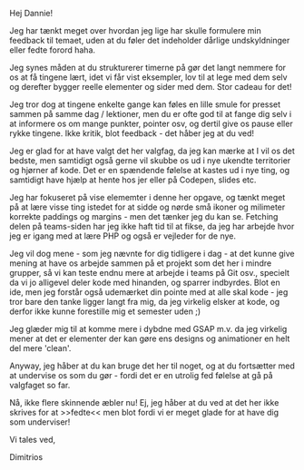 Hej Dannie!

Jeg har tænkt meget over hvordan jeg lige har skulle formulere min feedback til temaet, uden at du føler det indeholder dårlige undskyldninger eller fedte forord haha. 

Jeg synes måden at du strukturerer timerne på gør det langt nemmere for os at få tingene lært, idet vi får vist eksempler, lov til at lege med dem selv og derefter bygger reelle elementer og sider med dem. Stor cadeau for det!

Jeg tror dog at tingene enkelte gange kan føles en lille smule for presset sammen på samme dag / lektioner, men du er ofte god til at fange dig selv i at informere os om mange punkter, pointer osv, og dertil give os pause eller rykke tingene. Ikke kritik, blot feedback - det håber jeg at du ved!

Jeg er glad for at have valgt det her valgfag, da jeg kan mærke at I vil os det bedste, men samtidigt også gerne vil skubbe os ud i nye ukendte territorier og hjørner af kode. 
Det er en spændende følelse at kastes ud i nye ting, og samtidigt have hjælp at hente hos jer eller på Codepen, slides etc. 

Jeg har fokuseret på vise elememter i denne her opgave, og tænkt meget på at lære visse ting istedet for at sidde og nørde små ikoner og milimeter korrekte paddings og margins - men det tænker jeg du kan se. Fetching delen på teams-siden har jeg ikke haft tid til at fikse, da jeg har arbejde hvor jeg er igang med at lære PHP og også er vejleder for de nye. 

Jeg vil dog mene - som jeg nævnte for dig tidligere i dag - at det kunne give mening at have os arbejde sammen på et projekt som det her i mindre grupper, så vi kan teste endnu mere at arbejde i teams på Git osv., specielt da vi jo alligevel deler kode med hinanden, og sparrer indbyrdes. Blot en ide, men jeg forstår også udemærket din pointe med at alle skal kode - jeg tror bare den tanke ligger langt fra mig, da jeg virkelig elsker at kode, og derfor ikke kunne forestille mig et semester uden ;)

Jeg glæder mig til at komme mere i dybdne med GSAP m.v. da jeg virkelig mener at det er elementer der kan gøre ens designs og animationer en helt del mere 'clean'. 

Anyway, jeg håber at du kan bruge det her til noget, og at du fortsætter med at undervise os som du gør - fordi det er en utrolig fed følelse at gå på valgfaget so far. 

Nå, ikke flere skinnende æbler nu! Ej, jeg håber at du ved at det her ikke skrives for at >>fedte<< men blot fordi vi er meget glade for at have dig som underviser!

Vi tales ved, 

Dimitrios

